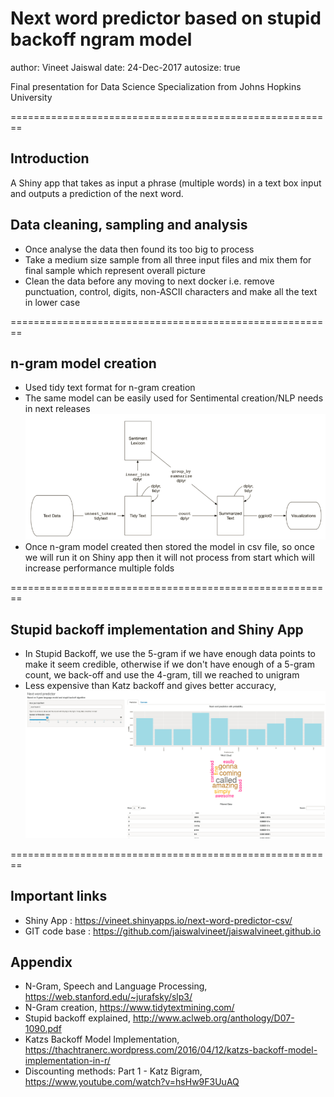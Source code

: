 Next word predictor based on stupid backoff ngram model
========================================================
author: Vineet Jaiswal
date: 24-Dec-2017
autosize: true

Final presentation for Data Science Specialization from Johns Hopkins University

========================================================
## Introduction 

A Shiny app that takes as input a phrase (multiple words) in a text box input and outputs a prediction of the next word.


## Data cleaning, sampling  and analysis 
* Once analyse the data then found its too big to process 
* Take a medium size  sample from all three input files and mix them for final sample which represent overall picture 
* Clean the data before any moving to next docker i.e. remove punctuation, control, digits, non-ASCII characters and make all the text in lower case

========================================================
## n-gram model creation 

* Used tidy text format for n-gram creation 
* The same model can be easily used for Sentimental creation/NLP needs in next releases 
![picture of tidy text model](Tidy.PNG)
* Once n-gram model created then stored the model in csv file, so once we will run it on Shiny app then it will not process from start which will increase performance multiple folds

========================================================
## Stupid backoff implementation and Shiny App

* In Stupid Backoff, we use the 5-gram if we have enough data points to make it seem credible, otherwise if we don't have enough of a 5-gram count, we back-off and use the 4-gram, till we reached to unigram
* Less expensive than Katz backoff and gives better accuracy, 
![picture of tidy text model](Shiny.PNG)

========================================================
## Important links

* Shiny App : https://vineet.shinyapps.io/next-word-predictor-csv/
* GIT code base : https://github.com/jaiswalvineet/jaiswalvineet.github.io

## Appendix 
* N-Gram, Speech and Language Processing, https://web.stanford.edu/~jurafsky/slp3/
* N-Gram creation, https://www.tidytextmining.com/
* Stupid backoff explained, http://www.aclweb.org/anthology/D07-1090.pdf
* Katzs Backoff Model Implementation, https://thachtranerc.wordpress.com/2016/04/12/katzs-backoff-model-implementation-in-r/
* Discounting methods: Part 1 - Katz Bigram, https://www.youtube.com/watch?v=hsHw9F3UuAQ

